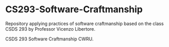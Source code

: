 # CS293-Software-Craftmanship

Repository applying practices of software craftmanship based on the class CSDS 293 by Professor Vicenzo Libertore.

CSDS 293 Software Craftmanship CWRU.